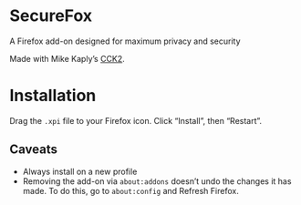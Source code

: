 # SecureFox
A Firefox add-on designed for maximum privacy and security

Made with Mike Kaply’s [CCK2](https://mike.kaply.com/cck2/).

# Installation
Drag the `.xpi` file to your Firefox icon. Click “Install”, then “Restart”.

## Caveats

* Always install on a new profile
* Removing the add-on via `about:addons` doesn’t undo the changes it has made. To do this, go to `about:config` and Refresh Firefox.
